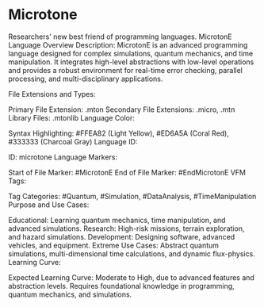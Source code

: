 # Microtone
Researchers' new best friend of programming languages.
MicrotonE Language Overview
Description:
MicrotonE is an advanced programming language designed for complex simulations, quantum mechanics, and time manipulation. It integrates high-level abstractions with low-level operations and provides a robust environment for real-time error checking, parallel processing, and multi-disciplinary applications.

File Extensions and Types:

Primary File Extension: .mton
Secondary File Extensions: .micro, .mtn
Library Files: .mtonlib
Language Color:

Syntax Highlighting: #FFEA82 (Light Yellow), #ED6A5A (Coral Red), #333333 (Charcoal Gray)
Language ID:

ID: microtone
Language Markers:

Start of File Marker: #MicrotonE
End of File Marker: #EndMicrotonE
VFM Tags:

Tag Categories: #Quantum, #Simulation, #DataAnalysis, #TimeManipulation
Purpose and Use Cases:

Educational: Learning quantum mechanics, time manipulation, and advanced simulations.
Research: High-risk missions, terrain exploration, and hazard simulations.
Development: Designing software, advanced vehicles, and equipment.
Extreme Use Cases: Abstract quantum simulations, multi-dimensional time calculations, and dynamic flux-physics.
Learning Curve:

Expected Learning Curve: Moderate to High, due to advanced features and abstraction levels. Requires foundational knowledge in programming, quantum mechanics, and simulations.
